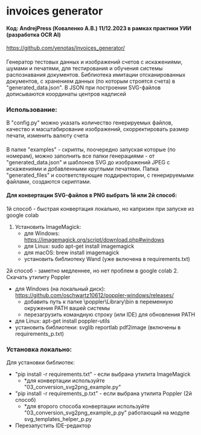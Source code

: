 # invoices generator
#### Код: AndrejPress (Коваленко А.В.) 11/12.2023 в рамках практики УИИ (разработка OCR AI)
https://github.com/yenotas/invoices_generator/
####
Генератор тестовых данных и изображений счетов с искажениями, шумами и печатями, 
для тестирования и обучения системы распознавания документов. 
Библиотека имитации отсканированных документов, с хранением данных 
(по которым строятся счета) в "generated_data.json". 
В JSON при построении SVG-файлов дописываются координаты центров надписей
### Использование:
В "config.py" можно указать количество генерируемых файлов, качество и масштабирование 
изображений, скорректировать размер печати, изменить валюту счета
####
В папке "examples" - скрипты, поочередно запуская которые (по номерам),
можно заполнить все папки генерациями - от "generated_data.json" и шаблонов SVG 
до изображений JPEG с искажениями и добавленными круглыми печатями.
Папка "generated_files" и соответствующие поддиректории, с генерируемыми файлами, 
создаются скриптами.

####  Для конвертации SVG-файлов в PNG выбрать 1й или 2й способ:
1й способ - быстрая конвертация локально, но капризен при запуске из google colab
1. Установить ImageMagick:
   + для Windows: https://imagemagick.org/script/download.php#windows
   + для Linux: sudo apt-get install imagemagick
   + для macOS: brew install imagemagick
   + установить библиотеку Wand (уже включена в requirements.txt)
    
2й способ - заметно медленнее, но нет проблем в google colab
2. Скачать утилиту Poppler 
   + для Windows (на локальный диск): https://github.com/oschwartz10612/poppler-windows/releases/
     + добавить путь к папке \poppler\Library\bin в переменную окружения PATH вашей системы
     + перезагрузить командную строку (или IDE) для обновления PATH
   + для Linux: apt-get install poppler-utils
   + установить библиотеки: svglib reportlab pdf2image (включены в requirements_p.txt)

### Установка локально:
Для установки библиотек:
+ "pip install -r requirements.txt" - если выбрана утилита ImageMagick
  + *для конвертации используйте "03_conversion_svg2png_example.py"
+ "pip install -r requirements_p.txt" - если выбрана утилита Poppler (2й способ)
  * *для второго способа конвертации используйте "03_conversion_svg2png_example_p.py"
  работающий на модуле svg_templates_helper_p.py
+ Перезапустить IDE-редактор



